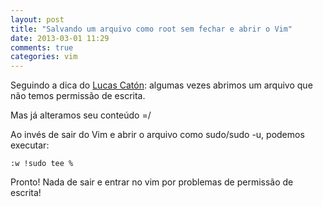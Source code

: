 ```yaml
---
layout: post
title: "Salvando um arquivo como root sem fechar e abrir o Vim"
date: 2013-03-01 11:29
comments: true
categories: vim
---
```


Seguindo a dica do [Lucas Catón](http://blog.lucascaton.com.br/): algumas vezes abrimos um arquivo que não temos permissão de escrita.

Mas já alteramos seu conteúdo =/

Ao invés de sair do Vim e abrir o arquivo como sudo/sudo -u, podemos executar:

``:w !sudo tee %``

Pronto! Nada de sair e entrar no vim por problemas de permissão de escrita!
